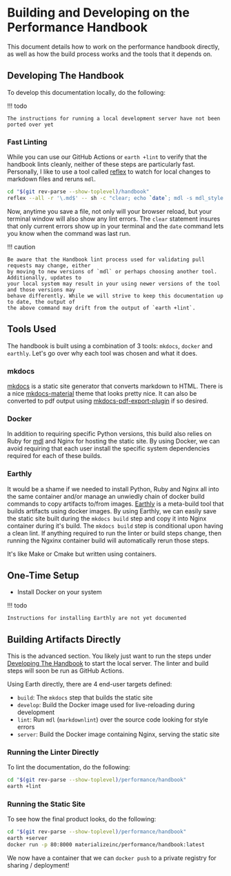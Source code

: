# Building and Developing on the Performance Handbook

This document details how to work on the performance handbook directly, as well as how the build
process works and the tools that it depends on.

## Developing The Handbook

To develop this documentation locally, do the following:

!!! todo

    The instructions for running a local development server have not been ported over yet

### Fast Linting

While you can use our GitHub Actions or `earth +lint` to verify that the handbook lints cleanly,
neither of these steps are particularly fast. Personally, I like to use a tool called [reflex][]
to watch for local changes to markdown files and reruns `mdl`.

```sh
cd "$(git rev-parse --show-toplevel)/handbook"
reflex --all -r '\.md$' -- sh -c "clear; echo `date`; mdl -s mdl_style.rb handbook"
```

Now, anytime you save a file, not only will your browser reload, but your terminal window will
also show any lint errors. The `clear` statement insures that only current errors show up in your
terminal and the `date` command lets you know when the command was last run.

!!! caution

    Be aware that the Handbook lint process used for validating pull requests may change, either
    by moving to new versions of `mdl` or perhaps choosing another tool. Additionally, updates to
    your local system may result in your using newer versions of the tool and those versions may
    behave differently. While we will strive to keep this documentation up to date, the output of
    the above command may drift from the output of `earth +lint`.

[reflex]: https://github.com/cespare/reflex

## Tools Used

The handbook is built using a combination of 3 tools: `mkdocs`, `docker` and `earthly`. Let's go
over why each tool was chosen and what it does.

### mkdocs
[mkdocs](https://www.mkdocs.org/) is a static site generator that converts markdown to HTML. There
is a nice [mkdocs-material](https://squidfunk.github.io/mkdocs-material/) theme that looks pretty
nice. It can also be converted to pdf output using
[mkdocs-pdf-export-plugin](https://github.com/zhaoterryy/mkdocs-pdf-export-plugin) if so desired.

### Docker
In addition to requiring specific Python versions, this build also relies on Ruby for
[mdl](https://github.com/markdownlint/markdownlint) and Nginx for hosting the static site. By
using Docker, we can avoid requiring that each user install the specific system dependencies
required for each of these builds.

### Earthly
It would be a shame if we needed to install Python, Ruby and Nginx all into the same container
and/or manage an unwiedly chain of docker build commands to copy artifacts to/from images.
[Earthly](https://github.com/earthly/earthly) is a meta-build tool that builds artifacts using
docker images. By using Earthly, we can easily save the static site built during the `mkdocs
build` step and copy it into Nginx container during it's build. The `mkdocs build` step is
conditional upon having a clean lint. If anything required to run the linter or build steps
change, then running the Ngxinx container build will automatically rerun those steps.

It's like Make or Cmake but written using containers.

## One-Time Setup

- Install Docker on your system

!!! todo

    Instructions for installing Earthly are not yet documented

## Building Artifacts Directly

This is the advanced section. You likely just want to run the steps under [Developing The
Handbook](#developing-the-handbook) to start the local server. The linter and build steps will
soon be run as GitHub Actions.

Using Earth directly, there are 4 end-user targets defined:

- `build`: The `mkdocs` step that builds the static site
- `develop`: Build the Docker image used for live-reloading during development
- `lint`: Run `mdl` (`markdownlint`) over the source code looking for style errors
- `server`: Build the Docker image containing Nginx, serving the static site

### Running the Linter Directly

To lint the documentation, do the following:

```sh
cd "$(git rev-parse --show-toplevel)/performance/handbook"
earth +lint
```

### Running the Static Site

To see how the final product looks, do the following:

```sh
cd "$(git rev-parse --show-toplevel)/performance/handbook"
earth +server
docker run -p 80:8000 materializeinc/performance/handbook:latest
```

We now have a container that we can `docker push` to a private registry for sharing / deployment!
